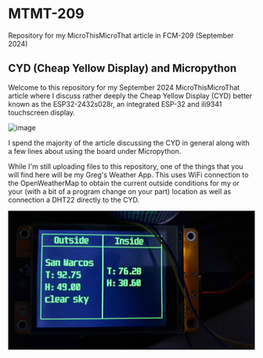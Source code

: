 # MTMT-209

Repository for my MicroThisMicroThat article in FCM-209 (September 2024)

## CYD (Cheap Yellow Display) and Micropython

Welcome to this repository for my September 2024 MicroThisMicroThat article where I discuss rather deeply the Cheap Yellow Display (CYD) better known as the ESP32-2432s028r, an integrated ESP-32 and ili9341 touchscreen display.

![image](assets/back.png)

I spend the majority of the article discussing the CYD in general along with a few lines about using the board under Micropython.

While I'm still uploading files to this repository, one of the things that you will find here will be my Greg's Weather App.  This uses WiFi connection to the OpenWeatherMap to obtain the current outside conditions for my or your (with a bit of a program change on your part) location as well as connection a DHT22 directly to the CYD.

![image](assets/weather.jpg)
